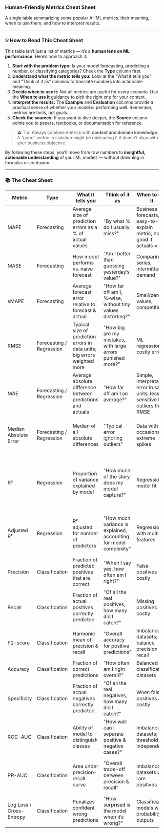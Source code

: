 ### Human-Friendly Metrics Cheat Sheet
A single table summarizing some popular AI-ML metrics, their meaning, when to use them, and how to interpret results.

---

### 💡 How to Read This Cheat Sheet

This table isn’t just a list of metrics — it’s a **human lens on ML performance**. Here’s how to approach it:

1. **Start with the problem type:** Is your model forecasting, predicting a number, or classifying categories? Check the **Type** column first.  
2. **Understand what the metric tells you:** Look at the “What it tells you” and “Think of it as” columns to translate numbers into actionable meaning.  
3. **Decide when to use it:** Not all metrics are useful for every scenario. Use the **When to use it** guidance to pick the right one for your context.  
4. **Interpret the results:** The **Example** and **Evaluation** columns provide a practical sense of whether your model is performing well. Remember, metrics are tools, not goals.  
5. **Check the sources:** If you want to dive deeper, the **Source** column points you to papers, textbooks, or documentation for reference.

> ⚠️ Tip: Always combine metrics with **context and domain knowledge**. A “good” metric in isolation might be misleading if it doesn’t align with your business objective.

By following these steps, you’ll move from raw numbers to **insightful, actionable understanding** of your ML models — without drowning in formulas or confusion.

---

### 📚 The Cheat Sheet:

| Metric                   | Type                     | What it tells you                                                         | Think of it as                                                    | When to use it                                                                  | Example                                                 | Evaluation                                                        | Source                                              |
| ------------------------ | ------------------------ | ------------------------------------------------------------------------- | ----------------------------------------------------------------- | ------------------------------------------------------------------------------- | ------------------------------------------------------- | ----------------------------------------------------------------- | --------------------------------------------------- |
| MAPE                     | Forecasting              | Average size of prediction errors as a % of actual values                 | "By what % do I usually miss?"                                    | Business forecasts, easy-to-explain metric; not good if actuals ≈ 0             | 12% → forecasts are off 12% on average                  | <10% Excellent; 10–20% Good; 20–50% Fair; >50% Poor               | Lewis (1982); Moreno et al. (2013)                  |
| MASE                     | Forecasting              | How model performs vs. naive forecast                                     | "Am I better than guessing yesterday’s value?"                    | Comparing series, intermittent demand                                           | 0.8 → model is 20% better than naive                    | <1 Better; =1 Same; >1 Worse                                      | Hyndman & Koehler (2006)                            |
| sMAPE                    | Forecasting              | Average forecast error relative to forecast & actual                      | "How far off am I, %‑wise, without tiny values distorting?"       | Small/zero values, competitions                                                 | 15% → forecasts differ 15% on average                   | Lower = better                                                    | Armstrong & Collopy (1992); Makridakis competitions |
| RMSE                     | Forecasting / Regression | Typical size of prediction errors in data units; big errors weighted more | "How big are my mistakes, with large errors punished more?"       | ML regression, costly errors                                                    | 5 → predictions usually 5 units off                     | Compare to data scale; smaller better                             | Hyndman & Athanasopoulos (2018)                     |
| MAE                      | Forecasting / Regression | Average absolute difference between predictions and actuals               | "How far off am I on average?"                                    | Simple, interpretable error in same units; less sensitive to outliers than RMSE | MAE = 4 → predictions are 4 units off                   | Lower = better                                                    | Hyndman & Athanasopoulos (2018)                     |
| Median Absolute Error    | Forecasting / Regression | Median of all absolute differences                                        | "Typical error ignoring outliers"                                 | Data with occasional extreme spikes                                             | Median AE = 3 → most errors are within 3 units          | Lower = better                                                    | scikit-learn docs                                   |
| R²                       | Regression               | Proportion of variance explained by model                                 | "How much of the story does my model capture?"                    | Regression model fit                                                            | 0.80 → explains 80% variance                            | <0.25 Very weak; 0.25–0.50 Weak; 0.50–0.75 Moderate; >0.75 Strong | Chin (1998); Hair et al. (2011)                     |
| Adjusted R²              | Regression               | R² adjusted for number of predictors                                      | "How much variance is explained, accounting for model complexity" | Regression with multiple features                                               | 0.78 → slightly lower than R² to account for predictors | Same rule-of-thumb as R²                                          | Draper & Smith (1998)                               |
| Precision                | Classification           | Fraction of predicted positives that are correct                          | "When I say yes, how often am I right?"                           | False positives costly                                                          | 0.9 → 90% of predicted positives correct                | Higher = better                                                   | Manning, Raghavan & Schütze (2008)                  |
| Recall                   | Classification           | Fraction of actual positives correctly predicted                          | "Of all the real positives, how many did I catch?"                | Missing positives costly                                                        | 0.8 → 80% of true positives detected                    | Higher = better                                                   | Manning, Raghavan & Schütze (2008)                  |
| F1-score                 | Classification           | Harmonic mean of precision & recall                                       | "Overall accuracy for positive predictions"                       | Imbalanced datasets; balance precision & recall                                 | 0.85 → good balance                                     | Higher = better (0–1)                                             | Manning, Raghavan & Schütze (2008); Powers (2011)   |
| Accuracy                 | Classification           | Fraction of correct predictions                                           | "How often am I right overall?"                                   | Balanced classification datasets                                                | 0.92 → 92% correct                                      | Higher = better (0–1)                                             | scikit-learn docs                                   |
| Specificity              | Classification           | Fraction of actual negatives correctly predicted                          | "Of all the real negatives, how many did I catch?"                | When false positives are costly                                                 | 0.95 → 95% of negatives correctly identified            | Higher = better                                                   | scikit-learn docs                                   |
| ROC-AUC                  | Classification           | Ability of model to distinguish classes                                   | "How well can I separate positive & negative cases?"              | Imbalanced datasets; threshold-independent                                      | 0.88 → model separates classes well                     | Higher = better (0–1)                                             | Fawcett (2006)                                      |
| PR-AUC                   | Classification           | Area under precision-recall curve                                         | "Overall trade-off between precision & recall"                    | Imbalanced datasets with rare positives                                         | 0.82 → good balance between precision & recall          | Higher = better (0–1)                                             | Davis & Goadrich (2006)                             |
| Log Loss / Cross-Entropy | Classification           | Penalizes confident wrong predictions                                     | "How surprised is the model when it’s wrong?"                     | Classification models with probability outputs                                  | 0.35 → reasonably low loss                              | Lower = better                                                    | Bishop (2006)                                       |
